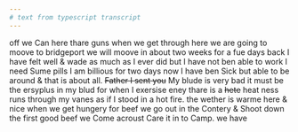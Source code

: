 ```yaml
---
# text from typescript transcript
---
```

off  we Can here thare guns  when we get through here we are going to moove to bridgeport  we will moove in about two weeks  for a fue days back I have felt well & wade as much as I ever did but I have not ben able to work  I need Sume pills I am billious  for two days now I have ben Sick but able to be around & that is about all. ~~Father I sent you~~ My blude is very bad  it must be the ersyplus in my blud for when I exersise eney thare is a ~~hete~~ heat ness runs through my vanes as if I stood in a hot fire. the wether is warme here & nice when we get hungery for beef we go out in the Contery & Shoot down the first good beef we Come acroust  Care it in to Camp. we have